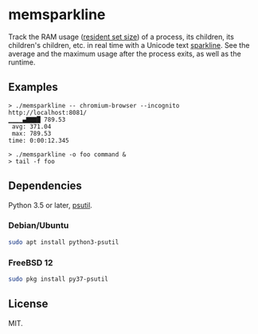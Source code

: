 # memsparkline

Track the RAM usage ([resident set size](https://en.wikipedia.org/wiki/Resident_set_size)) of a process, its children, its children's children, etc. in real time with a Unicode text [sparkline](https://en.wikipedia.org/wiki/Sparkline).  See the average and the maximum usage after the process exits, as well as the runtime.


## Examples

```none
> ./memsparkline -- chromium-browser --incognito http://localhost:8081/
▁▁▁▁▄▇▇▇█ 789.53
 avg: 371.04
 max: 789.53
time: 0:00:12.345
```

```none
> ./memsparkline -o foo command &
> tail -f foo
```


## Dependencies

Python 3.5 or later, [psutil](https://github.com/giampaolo/psutil).

### Debian/Ubuntu

```sh
sudo apt install python3-psutil
```

### FreeBSD 12

```sh
sudo pkg install py37-psutil
```


## License

MIT.

